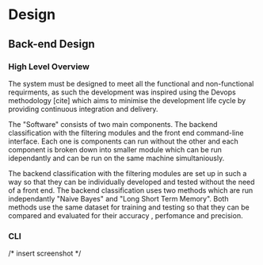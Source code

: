 # Design 

## Back-end Design 

### High Level Overview 

The system must be designed to meet all the functional and non-functional requirments, as such the development was inspired using the 
Devops methodology [cite] which aims to minimise the development life cycle by providing continuous integration and delivery.

The "Software" consists of two main components. The backend classification with the filtering modules and the front end command-line interface.
Each one is components can run without the other and each component is broken down into smaller module which can be run idependantly and can be run on the same machine simultaniously.

The backend classification with the filtering modules are set up in such a way so that they can be individually developed and tested without the need of a front end. The backend classification uses two methods which are run independantly "Naive Bayes" and  "Long Short Term Memory". Both methods use the same dataset for training and testing so that they can be compared and evaluated for their accuracy , perfomance and precision. 





### CLI

/* insert screenshot */